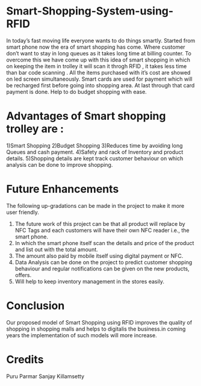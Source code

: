 # Smart-Shopping-System-using-RFID
In today’s fast moving life everyone wants to do things smartly. Started from smart
phone now the era of smart shopping has come. Where customer don’t want to stay in
long queues as it takes long time at billing counter. To overcome this we have come up
with this idea of smart shopping in which on keeping the item in trolley it will scan it
throgh RFID , it takes less time than bar code scanning . All the items purchased with
it’s cost are showed on led screen simultaneously. Smart cards are used for payment
which will be recharged first before going into shopping area. At last through that card
payment is done. Help to do budget shopping with ease.

# Advantages of Smart shopping trolley are : 
1)Smart Shopping 
2)Budget Shopping
3)Reduces time by avoiding long Queues and cash payment. 
4)Safety and rack of Inventory and product details. 
5)Shopping details are kept track customer behaviour on which analysis can be done to improve shopping.

# Future Enhancements
The following up-gradations can be made in the project to make it more user friendly.
1. The future work of this project can be that all product will replace by NFC Tags
and each customers will have their own NFC reader i.e., the smart phone.
2. In which the smart phone itself scan the details and price of the product and list
out with the total amount.
3. The amount also paid by mobile itself using digital payment or NFC.
4. Data Analysis can be done on the project to predict customer shopping behaviour
and regular notifications can be given on the new products, offers.
5. Will help to keep inventory management in the stores easily.

# Conclusion
Our proposed model of Smart Shopping using RFID improves the quality of shopping
in shopping malls and helps to digitalis the business.in coming years the implementation
of such models will more increase.

# Credits
Puru Parmar
Sanjay Killamsetty
